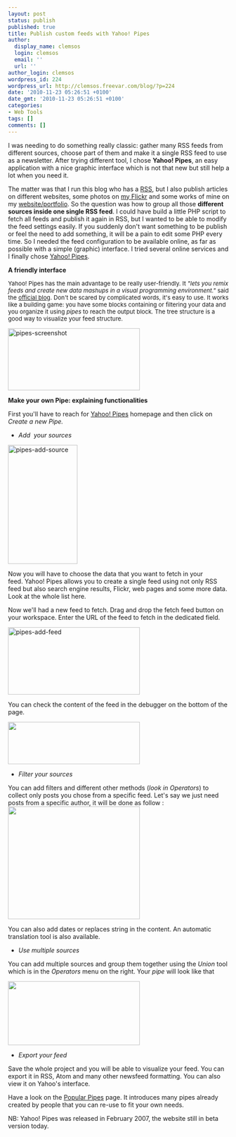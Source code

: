 ```yaml
---
layout: post
status: publish
published: true
title: Publish custom feeds with Yahoo! Pipes
author:
  display_name: clemsos
  login: clemsos
  email: ''
  url: ''
author_login: clemsos
wordpress_id: 224
wordpress_url: http://clemsos.freevar.com/blog/?p=224
date: '2010-11-23 05:26:51 +0100'
date_gmt: '2010-11-23 05:26:51 +0100'
categories:
- Web Tools
tags: []
comments: []
---
```

<p>I was needing to do something really classic: gather many RSS feeds from different sources, choose part of them and make it a single RSS feed to use as a newsletter. After trying different tool, I chose <strong>Yahoo! Pipes</strong>, an easy application with a nice graphic interface which is not that new but still help a lot when you need it. <!--more--></p>
<p>The matter was that I run this blog who has a <a href="http://clemsos.freevar.com/blog/?feed=rss2">RSS</a>, but I also publish articles on different websites, some photos on <a href="http://www.flickr.com/photos/clement-renaud">my Flickr</a> and some works of mine on my <a href="http://clemsos.freevar.com/site">website/portfolio</a>. So the question was how to group all those <strong>different sources inside one single RSS feed</strong>. I could have build a little PHP script to fetch all feeds and publish it again in RSS, but I wanted to be able to modify the feed settings easily. If you suddenly don't want something to be publish or feel the need to add something, it will be a pain to edit some PHP every time. So I needed the feed configuration to be available online, as far as possible with a simple (graphic) interface. I tried several online services and I finally chose <a href="http://pipes.yahoo.com">Yahoo! Pipes</a>.</p>
<p><strong>A friendly interface</strong></p>
<p><span style="font-size: 13.2px;">Yahoo! Pipes has the main advantage to be really user-friendly. It <em>"lets you remix feeds and create new data mashups in a visual programming environment." </em>said the <a href="http://blog.pipes.yahoo.com/2007/02/07/introducing-pipes/">official blog</a>. Don't be scared by complicated words, it's easy to use. It works like a building game: you have some blocks containing or filtering your data and you organize it using <em>pipes </em>to reach the output block<em>. </em>The tree structure is a good way to visualize your feed structure. </span></p>
<p><a href="http://www.clemsos.com/blog/wp-content/uploads/2010/09/pipes-screenshot1.jpg"><img class="aligncenter size-medium wp-image-229" title="Yahoo! Pipes screenshot" src="http://clemsos.freevar.com/blog/wp-content/uploads/2010/09/pipes-screenshot-300x141.jpg" alt="pipes-screenshot" width="300" height="141" /></a></p>
<p><strong>Make your own Pipe: explaining functionalities</strong></p>
<p>First you'll have to reach for <a href="http://pipes.yahoo.com/pipes/">Yahoo! Pipes</a> homepage and then click on <em>Create a new Pipe.</em></p>
<ul>
<li><strong><em><span style="font-weight: normal;">Add  your sources</span></em></strong></li>
</ul>
<p><img class="size-full wp-image-227 alignleft" title="Yahoo! Pipes accepted sources " src="http://www.clemsos.com/blog/wp-content/uploads/2010/09/pipes-add-source2.jpg" alt="pipes-add-source" width="158" height="270" /></p>
<p>Now you will have to choose the data that you want to fetch in your feed. Yahoo! Pipes allows you to create a single feed using not only RSS feed but also search engine results, Flickr, web pages and some more data. Look at the whole list here.</p>
<p>Now we'll had a new feed to fetch. Drag and drop the fetch feed button on your workspace. Enter the URL of the feed to fetch in the dedicated field.</p>
<p><a href="http://www.clemsos.com/blog/wp-content/uploads/2010/09/pipes-add-feed1.jpg"><img class="aligncenter size-medium wp-image-231" title="pipes-add-feed" src="http://clemsos.freevar.com/blog/wp-content/uploads/2010/09/pipes-add-feed-300x153.jpg" alt="pipes-add-feed" width="300" height="153" /></a></p>
<p>You can check the content of the feed in the debugger on the bottom of the page.</p>
<p><a href="http://www.clemsos.com/blog/wp-content/uploads/2010/09/pipes-debug1.jpg"><img class="aligncenter size-medium wp-image-232" title="pipes-debug" src="http://clemsos.freevar.com/blog/wp-content/uploads/2010/09/pipes-debug-300x96.jpg" alt="" width="300" height="96" /></a></p>
<ul>
<li><em>Filter your sources</em></li>
</ul>
<p>You can add filters and different other methods (<em>look in Operators</em>) to collect only posts you chose from a specific feed. Let's say we just need posts from a specific author, it will be done as follow :<a href="http://www.clemsos.com/blog/wp-content/uploads/2010/09/pipes-filter1.jpg"><img class="aligncenter size-medium wp-image-233" title="pipes-filter" src="http://clemsos.freevar.com/blog/wp-content/uploads/2010/09/pipes-filter-300x256.jpg" alt="" width="300" height="256" /></a></p>
<p>You can also add dates or replaces string in the content. An automatic translation tool is also available.</p>
<ul>
<li><em>Use multiple sources</em></li>
</ul>
<p>You can add multiple sources and group them together using the <em>Union <span style="font-style: normal;">tool which is in the </span>Operators </em>menu on the right. Your <em>pipe </em>will look like that</p>
<p><a href="http://www.clemsos.com/blog/wp-content/uploads/2010/09/pipes-union1.jpg"><img class="aligncenter size-medium wp-image-234" title="pipes-union" src="http://clemsos.freevar.com/blog/wp-content/uploads/2010/09/pipes-union-300x145.jpg" alt="" width="300" height="145" /></a></p>
<ul>
<li><em>Export your feed</em></li>
</ul>
<p>Save the whole project and you will be able to visualize your feed. You can export it in RSS, Atom and many other newsfeed formatting. You can also view it on Yahoo's interface.</p>
<p>Have a look on the <a href="http://pipes.yahoo.com/pipes/pipes.popular">Popular Pipes</a> page. It introduces many pipes already created by people that you can re-use to fit your own needs.</p>
<p>NB: Yahoo! Pipes was released in February 2007, the website still in beta version today.</p>
